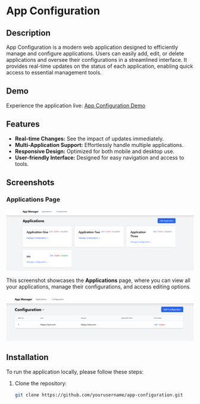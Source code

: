 # App Configuration

## Description

App Configuration is a modern web application designed to efficiently manage and configure applications. Users can easily add, edit, or delete applications and oversee their configurations in a streamlined interface. It provides real-time updates on the status of each application, enabling quick access to essential management tools.

## Demo

Experience the application live: [App Configuration Demo](https://appconfiguration-sid.netlify.app/)

## Features


- **Real-time Changes:** See the impact of updates immediately.
- **Multi-Application Support:** Effortlessly handle multiple applications.
- **Responsive Design:** Optimized for both mobile and desktop use.
- **User-friendly Interface:** Designed for easy navigation and access to tools.

## Screenshots

### Applications Page
![Applications Page](https://github.com/hisamuddin/appconfiguration/blob/main/src/pages/Screenshot%202025-02-23%20135420.png?raw=true)

This screenshot showcases the **Applications** page, where you can view all your applications, manage their configurations, and access editing options.

![Applications Screen](https://github.com/hisamuddin/appconfiguration/blob/main/src/pages/image.png?raw=true)

## Installation

To run the application locally, please follow these steps:

1. Clone the repository:
   ```bash
   git clone https://github.com/yourusername/app-configuration.git
